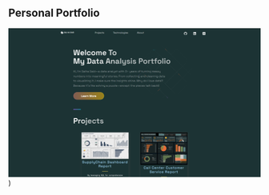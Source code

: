## Personal Portfolio

![Portfolio Website](https://github.com/SALHASAID/DATA-_ANALYST_PORTFOLIO_WEBSITE/blob/master/Screenshot%202025-01-07%20030712.png))
